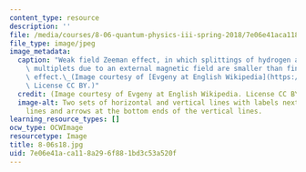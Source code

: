 ```yaml
---
content_type: resource
description: ''
file: /media/courses/8-06-quantum-physics-iii-spring-2018/7e06e41aca118a296f881bd3c53a520f_8-06s18.jpg
file_type: image/jpeg
image_metadata:
  caption: "Weak field Zeeman effect, in which splittings of hydrogen atom degenerate\
    \ multiplets due to an external magnetic field are smaller than fine-structure\
    \ effect.\_(Image courtesy of [Evgeny at English Wikipedia](https://en.wikipedia.org/wiki/File:Zeeman_p_s_doublet.svg#file).\
    \ License CC BY.)"
  credit: (Image courtesy of Evgeny at English Wikipedia. License CC BY)
  image-alt: Two sets of horizontal and vertical lines with labels next to the horizontal
    lines and arrows at the bottom ends of the vertical lines.
learning_resource_types: []
ocw_type: OCWImage
resourcetype: Image
title: 8-06s18.jpg
uid: 7e06e41a-ca11-8a29-6f88-1bd3c53a520f
---
```

